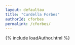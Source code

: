 ```yaml
---
layout: defaultau
title: "Curdella Forbes"
authorId: cforbes
permalink: /cforbes/
---
```

{% include loadAuthor.html %}
<script>
    $(document).ready(function(){
        showAuthorBio('{{ page.authorId }}');
   });
</script>

